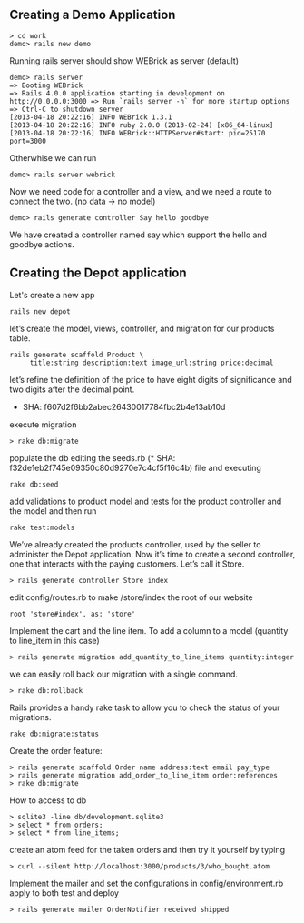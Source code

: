 ## Creating a Demo Application

	> cd work
	demo> rails new demo

Running rails server should show WEBrick as server (default)

	demo> rails server
	=> Booting WEBrick
	=> Rails 4.0.0 application starting in development on http://0.0.0.0:3000 => Run `rails server -h` for more startup options
	=> Ctrl-C to shutdown server
	[2013-04-18 20:22:16] INFO WEBrick 1.3.1
	[2013-04-18 20:22:16] INFO ruby 2.0.0 (2013-02-24) [x86_64-linux] [2013-04-18 20:22:16] INFO WEBrick::HTTPServer#start: pid=25170 port=3000

Otherwhise we can run

	demo> rails server webrick

Now we need code for a controller and a view, and we need a route to connect the two. (no data -> no model)

	demo> rails generate controller Say hello goodbye

We have created a controller named say which support the hello and goodbye actions.

## Creating the Depot application

Let's create a new app

	rails new depot

let’s create the model, views, controller, and migration for our products table.

	rails generate scaffold Product \
         title:string description:text image_url:string price:decimal

let’s refine the definition of the price to have eight digits of significance and two digits after the decimal point. 

* SHA: f607d2f6bb2abec26430017784fbc2b4e13ab10d

execute migration

	> rake db:migrate

populate the db editing the seeds.rb (* SHA: f32de1eb2f745e09350c80d9270e7c4cf5f16c4b) file and executing 

	rake db:seed

add validations to product model and tests for the product controller and the model and then run

	rake test:models


We’ve already created the products controller, used by the seller to administer the Depot application. Now it’s time to create a second controller, one that interacts with the paying customers. Let’s call it Store.
	
	> rails generate controller Store index

edit config/routes.rb to make /store/index the root of our website

	root 'store#index', as: 'store'

Implement the cart and the line item.
To add a column to a model (quantity to line_item in this case)

	> rails generate migration add_quantity_to_line_items quantity:integer

we can easily roll back our migration with a single command.

	> rake db:rollback

Rails provides a handy rake task to allow you to check the status of your
migrations.

	rake db:migrate:status

Create the order feature:

	> rails generate scaffold Order name address:text email pay_type
	> rails generate migration add_order_to_line_item order:references
	> rake db:migrate

How to access to db

	> sqlite3 -line db/development.sqlite3
	> select * from orders;
	> select * from line_items;

create an atom feed for the taken orders and then try it yourself by typing

	> curl --silent http://localhost:3000/products/3/who_bought.atom

Implement the mailer and set the configurations in config/environment.rb apply to both test and deploy


	> rails generate mailer OrderNotifier received shipped
